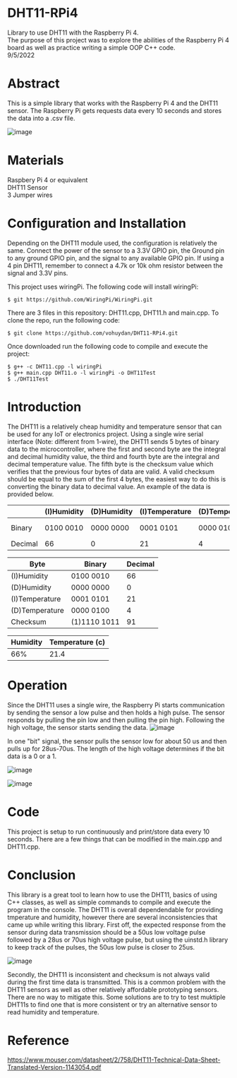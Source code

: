 # DHT11-RPi4
Library to use DHT11 with the Raspberry Pi 4.<br>
The purpose of this project was to explore the abilities of the Raspberry Pi 4 board as well as practice writing  a simple OOP C++ code.<br>
9/5/2022<br>

# Abstract
This is a simple library that works with the Raspberry Pi 4 and the DHT11 sensor. The Raspberry Pi gets requests data every 10 seconds and stores the data into a .csv file. 


![image](https://user-images.githubusercontent.com/77210680/189565756-02536377-28d6-4591-82d4-c4d1c38d0c4a.png)


# Materials
Raspbery Pi 4 or equivalent<br>
DHT11 Sensor<br>
3 Jumper wires<br>

# Configuration and Installation

Depending on the DHT11 module used, the configuration is relatively the same. Connect the power of the sensor to a 3.3V GPIO pin, the Ground pin to any ground GPIO pin, and the signal to any available GPIO pin. If using a 4 pin DHT11, remember to connect a 4.7k or 10k ohm resistor between the signal and 3.3V pins.

This project uses wiringPi. The following code will install wiringPi:

```console
$ git https://github.com/WiringPi/WiringPi.git
```

There are 3 files in this repository: DHT11.cpp, DHT11.h and main.cpp. To clone the repo, run the following code:

``` console
$ git clone https://github.com/vohuydan/DHT11-RPi4.git
```

Once downloaded run the following code to compile and execute the project:

```console
$ g++ -c DHT11.cpp -l wiringPi
$ g++ main.cpp DHT11.o -l wiringPi -o DHT11Test
$ ./DHT11Test
```

# Introduction
The DHT11 is a relatively cheap humidity and temperature sensor that can be used for any IoT or electronics project. Using a single wire serial interface (Note: different from 1-wire), the DHT11 sends 5 bytes of binary data to the microcontroller, where the first and second byte are the integral and decimal humidity value, the third and fourth byte are the integral and decimal temperature value. The fifth byte is the checksum value which verifies that the previous four bytes of data are valid. A valid checksum should be equal to the sum of the first 4 bytes, the easiest way to do this is converting the binary data to decimal value. An example of the data is provided below.


|   |(I)Humidity|(D)Humidity|(I)Temperature|(D)Temperature|Checksum|
|--------|--------|--------|--------|--------|--------|
|Binary|0100 0010|0000 0000|0001 0101|0000 0100|1110 1011|
|Decimal|66|0|21|4|91|



|Byte|Binary|Decimal|
|---|---|---|
|(I)Humidity|0100 0010|66|
|(D)Humidity|0000 0000|0|
|(I)Temperature|0001 0101|21|
|(D)Temperature|0000 0100|4|
|Checksum|(1)1110 1011|91|

|Humidity| Temperature (c)|
|---|---|
|66%|21.4|


# Operation

Since the DHT11 uses a single wire, the Raspberry Pi starts communication by sending the sensor a low pulse and then holds a high pulse. The sensor responds by pulling the pin low and then pulling the pin high. Following the high voltage, the sensor starts sending the data. 
![image](https://user-images.githubusercontent.com/77210680/189565217-e14d9cf6-0821-47a4-8f12-d0b111248889.png)


In one "bit" signal, the sensor pulls the sensor low for about 50 us and then pulls up for 28us-70us. The length of the high voltage determines if the bit data is a 0 or a 1.

![image](https://user-images.githubusercontent.com/77210680/189565287-bebef281-bc9b-43df-8538-4e627be5b635.png)

![image](https://user-images.githubusercontent.com/77210680/189565322-8abbae9f-de22-4ff4-bd25-530bf7b3080c.png)


# Code

This project is setup to run continuously and print/store data every 10 seconds.  There are a few things that can be modified in the main.cpp and DHT11.cpp.




# Conclusion

This library is a great tool to learn how to use the DHT11, basics of using C++ classes, as well as simple commands to compile and execute the program in the console. The DHT11 is overall dependendable for providing tmperature and humidity, however there are several inconsistencies that came up while writing this library. First off, the expected response from the sensor during data transmission should be a 50us low voltage pulse followed by a 28us or 70us high voltage pulse, but using the uinstd.h library to keep track of the pulses, the 50us low pulse is closer to 25us.

![image](https://user-images.githubusercontent.com/77210680/189565166-04c75965-6b0d-4534-b40d-957cdb3e6055.png)


Secondly, the DHT11 is inconsistent and checksum is not always valid during the first time data is transmitted. This is a common problem with the DHT11 sensors as well as other relatively affordable prototyping sensors. There are no way to mitigate this. Some solutions are to try to test muktiple DHT11s to find one that is more consistent or try an alternative sensor to read humidity and temperature.



# Reference
https://www.mouser.com/datasheet/2/758/DHT11-Technical-Data-Sheet-Translated-Version-1143054.pdf 
